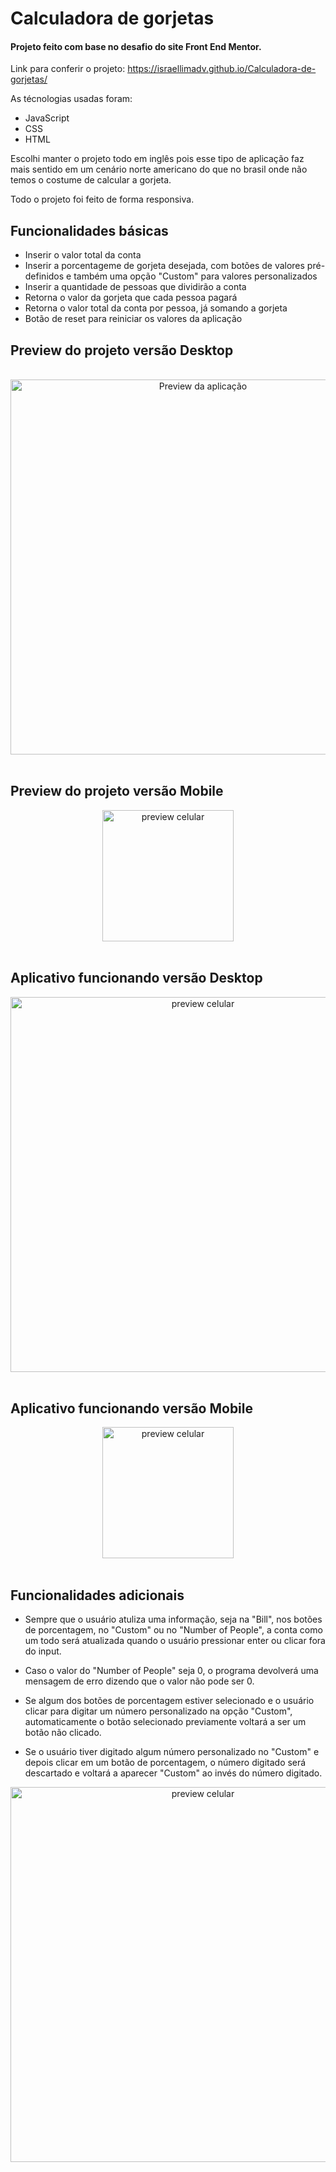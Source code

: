 # Calculadora de gorjetas

#### Projeto feito com base no desafio do site Front End Mentor. 

Link para conferir o projeto: https://israellimadv.github.io/Calculadora-de-gorjetas/

As técnologias usadas foram: 

- JavaScript
- CSS 
- HTML

Escolhi manter o projeto todo em inglês pois esse tipo de aplicação faz mais sentido
em um cenário norte americano do que no brasil onde não temos o costume de calcular a gorjeta.

Todo o projeto foi feito de forma responsiva.

## Funcionalidades básicas

 - Inserir o valor total da conta
 - Inserir a porcentageme de gorjeta desejada, com botões de valores pré-definidos e também uma opção "Custom" para valores personalizados
 - Inserir a quantidade de pessoas que dividirão a conta
 - Retorna o valor da gorjeta que cada pessoa pagará
 - Retorna o valor total da conta por pessoa, já somando a gorjeta
 - Botão de reset para reiniciar os valores da aplicação

## Preview do projeto versão Desktop

<div align="center">
<br>
<img src="https://user-images.githubusercontent.com/95653406/151996778-34b0c745-62a9-4184-bb23-bdbffd757d8f.jpg" alt="Preview da aplicação"
width= "600px"
</div>

<br>



<div align="left">

<br>


## Preview do projeto versão Mobile

</div>


<div>
<img src="https://user-images.githubusercontent.com/95653406/152000916-0fb0f8b1-b332-468e-b6f6-93110165b4ce.gif" alt="preview celular"
width= "210px"
</div>


<br>


<div align="left">

<br>


## Aplicativo funcionando versão Desktop

</div>


<div>
<img src="https://user-images.githubusercontent.com/95653406/152004289-eb1983fc-395f-432a-a9aa-fd290ad5f98f.gif" alt="preview celular"
width= "600px"
</div>


<div align="left">

<br>


## Aplicativo funcionando versão Mobile

</div>


<div>
<img src="https://user-images.githubusercontent.com/95653406/152009192-a9316ec5-2168-4188-ae6f-d9a014ea90ea.gif" alt="preview celular"
width= "210px"
</div>

<br>
<br>


<div align="left">

## Funcionalidades adicionais


<p>

 - Sempre que o usuário atuliza uma informação, seja na "Bill", nos botões de porcentagem, no "Custom" ou no "Number of People", a conta como um todo será atualizada quando
o usuário pressionar enter ou clicar fora do input.

 - Caso o valor do "Number of People" seja 0, o programa devolverá uma mensagem de erro dizendo que o valor não pode ser 0.
 
 - Se algum dos botões de porcentagem estiver selecionado e o usuário clicar para digitar um número personalizado na opção "Custom", automaticamente o botão selecionado previamente voltará a ser um botão não clicado.

 - Se o usuário tiver digitado algum número personalizado no "Custom" e depois clicar em um botão de porcentagem, o número digitado será descartado e voltará a aparecer "Custom" ao invés do número digitado.

</p>

<div align="center">

<img src="https://user-images.githubusercontent.com/95653406/152014104-ec5b948a-57b9-4a5b-8448-14d997f74500.gif" alt="preview celular"
width= "600px">

</div>

</div>







